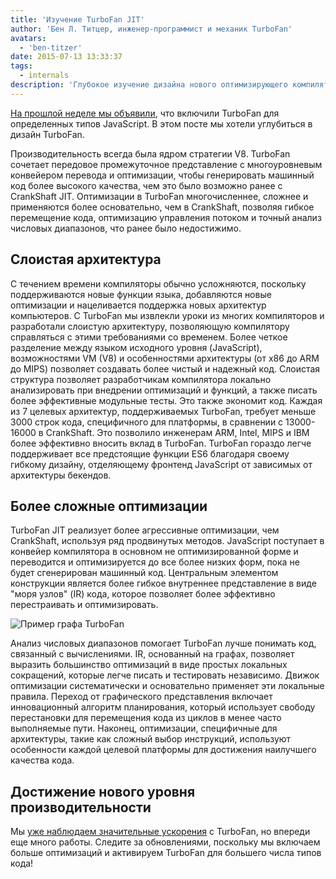 ```yaml
---
title: 'Изучение TurboFan JIT'
author: 'Бен Л. Титцер, инженер-программист и механик TurboFan'
avatars:
  - 'ben-titzer'
date: 2015-07-13 13:33:37
tags:
  - internals
description: 'Глубокое изучение дизайна нового оптимизирующего компилятора TurboFan для V8.'
---
```

[На прошлой неделе мы объявили](https://blog.chromium.org/2015/07/revving-up-javascript-performance-with.html), что включили TurboFan для определенных типов JavaScript. В этом посте мы хотели углубиться в дизайн TurboFan.

<!--truncate-->
Производительность всегда была ядром стратегии V8. TurboFan сочетает передовое промежуточное представление с многоуровневым конвейером перевода и оптимизации, чтобы генерировать машинный код более высокого качества, чем это было возможно ранее с CrankShaft JIT. Оптимизации в TurboFan многочисленнее, сложнее и применяются более основательно, чем в CrankShaft, позволяя гибкoе перемещение кода, оптимизацию управления потоком и точный анализ числовых диапазонов, что ранее было недостижимо.

## Слоистая архитектура

С течением времени компиляторы обычно усложняются, поскольку поддерживаются новые функции языка, добавляются новые оптимизации и нацеливается поддержка новых архитектур компьютеров. С TurboFan мы извлекли уроки из многих компиляторов и разработали слоистую архитектуру, позволяющую компилятору справляться с этими требованиями со временем. Более четкое разделение между языком исходного уровня (JavaScript), возможностями VM (V8) и особенностями архитектуры (от x86 до ARM до MIPS) позволяет создавать более чистый и надежный код. Слоистая структура позволяет разработчикам компилятора локально анализировать при внедрении оптимизаций и функций, а также писать более эффективные модульные тесты. Это также экономит код. Каждая из 7 целевых архитектур, поддерживаемых TurboFan, требует меньше 3000 строк кода, специфичного для платформы, в сравнении с 13000-16000 в CrankShaft. Это позволило инженерам ARM, Intel, MIPS и IBM более эффективно вносить вклад в TurboFan. TurboFan гораздо легче поддерживает все предстоящие функции ES6 благодаря своему гибкому дизайну, отделяющему фронтенд JavaScript от зависимых от архитектуры бекендов.

## Более сложные оптимизации

TurboFan JIT реализует более агрессивные оптимизации, чем CrankShaft, используя ряд продвинутых методов. JavaScript поступает в конвейер компилятора в основном не оптимизированной форме и переводится и оптимизируется до все более низких форм, пока не будет сгенерирован машинный код. Центральным элементом конструкции является более гибкое внутреннее представление в виде &quot;моря узлов&quot; (IR) кода, которое позволяет более эффективно перестраивать и оптимизировать.

![Пример графа TurboFan](/_img/turbofan-jit/example-graph.png)

Анализ числовых диапазонов помогает TurboFan лучше понимать код, связанный с вычислениями. IR, основанный на графах, позволяет выразить большинство оптимизаций в виде простых локальных сокращений, которые легче писать и тестировать независимо. Движок оптимизации систематически и основательно применяет эти локальные правила. Переход от графического представления включает инновационный алгоритм планирования, который использует свободу перестановки для перемещения кода из циклов в менее часто выполняемые пути. Наконец, оптимизации, специфичные для архитектуры, такие как сложный выбор инструкций, используют особенности каждой целевой платформы для достижения наилучшего качества кода.

## Достижение нового уровня производительности

Мы [уже наблюдаем значительные ускорения](https://blog.chromium.org/2015/07/revving-up-javascript-performance-with.html) с TurboFan, но впереди еще много работы. Следите за обновлениями, поскольку мы включаем больше оптимизаций и активируем TurboFan для большего числа типов кода!
